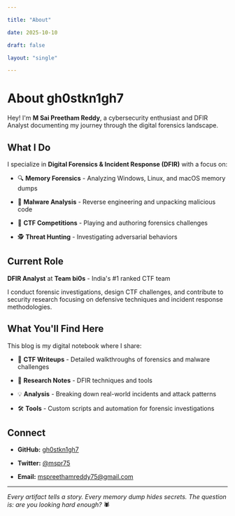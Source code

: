 ```yaml
---

title: "About"

date: 2025-10-10

draft: false

layout: "single"

---
```


# About gh0stkn1gh7

Hey! I'm **M Sai Preetham Reddy**, a cybersecurity enthusiast and DFIR  Analyst documenting my journey through the digital forensics landscape.

## What I Do

I specialize in **Digital Forensics & Incident Response (DFIR)** with a focus on:

- 🔍 **Memory Forensics** - Analyzing Windows, Linux, and macOS memory dumps

- 🦠 **Malware Analysis** - Reverse engineering and unpacking malicious code  

- 🎯 **CTF Competitions** - Playing and authoring forensics challenges

- 🕵️ **Threat Hunting** - Investigating adversarial behaviors

## Current Role

**DFIR Analyst** at **Team bi0s** - India's #1 ranked CTF team

I conduct forensic investigations, design CTF challenges, and contribute to security research focusing on defensive techniques and incident response methodologies.

## What You'll Find Here

This blog is my digital notebook where I share:

- 📝 **CTF Writeups** - Detailed walkthroughs of forensics and malware challenges

- 🔬 **Research Notes** - DFIR techniques and tools

- 💡 **Analysis** - Breaking down real-world incidents and attack patterns

- 🛠️ **Tools** - Custom scripts and automation for forensic investigations

## Connect

- **GitHub:** [gh0stkn1gh7](https://github.com/gh0stkn1gh7)

- **Twitter:** [@mspr75](https://twitter.com/mspr75)

- **Email:** [mspreethamreddy75@gmail.com](mailto:mspreethamreddy75@gmail.com)

---

*Every artifact tells a story. Every memory dump hides secrets. The question is: are you looking hard enough?* 🕷️
